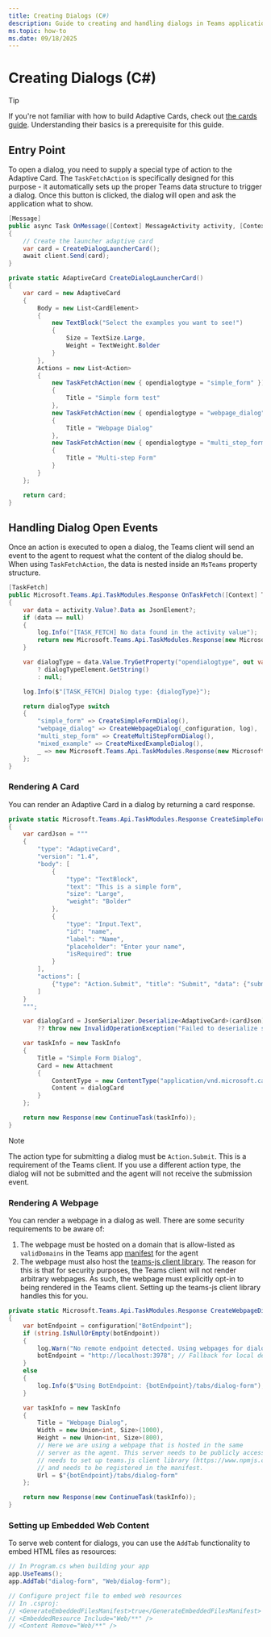 ```yaml
---
title: Creating Dialogs (C#)
description: Guide to creating and handling dialogs in Teams applications, covering dialog opening mechanisms, content rendering using Adaptive Cards or webpages, and security considerations for web content integration.
ms.topic: how-to
ms.date: 09/18/2025
---
```


# Creating Dialogs (C#)

> [!TIP]
> If you're not familiar with how to build Adaptive Cards, check out [the cards guide](../adaptive-cards/overview.md). Understanding their basics is a prerequisite for this guide.

## Entry Point

To open a dialog, you need to supply a special type of action to the Adaptive Card. The `TaskFetchAction` is specifically designed for this purpose - it automatically sets up the proper Teams data structure to trigger a dialog. Once this button is clicked, the dialog will open and ask the application what to show.

```csharp
[Message]
public async Task OnMessage([Context] MessageActivity activity, [Context] IContext.Client client, [Context] ILogger log)
{
    // Create the launcher adaptive card
    var card = CreateDialogLauncherCard();
    await client.Send(card);
}

private static AdaptiveCard CreateDialogLauncherCard()
{
    var card = new AdaptiveCard
    {
        Body = new List<CardElement>
        {
            new TextBlock("Select the examples you want to see!")
            {
                Size = TextSize.Large,
                Weight = TextWeight.Bolder
            }
        },
        Actions = new List<Action>
        {
            new TaskFetchAction(new { opendialogtype = "simple_form" })
            {
                Title = "Simple form test"
            },
            new TaskFetchAction(new { opendialogtype = "webpage_dialog" })
            {
                Title = "Webpage Dialog"
            },
            new TaskFetchAction(new { opendialogtype = "multi_step_form" })
            {
                Title = "Multi-step Form"
            }
        }
    };

    return card;
}
```

## Handling Dialog Open Events

Once an action is executed to open a dialog, the Teams client will send an event to the agent to request what the content of the dialog should be. When using `TaskFetchAction`, the data is nested inside an `MsTeams` property structure.

```csharp
[TaskFetch]
public Microsoft.Teams.Api.TaskModules.Response OnTaskFetch([Context] Tasks.FetchActivity activity, [Context] IContext.Client client, [Context] ILogger log)
{
    var data = activity.Value?.Data as JsonElement?;
    if (data == null)
    {
        log.Info("[TASK_FETCH] No data found in the activity value");
        return new Microsoft.Teams.Api.TaskModules.Response(new Microsoft.Teams.Api.TaskModules.MessageTask("No data found in the activity value"));
    }

    var dialogType = data.Value.TryGetProperty("opendialogtype", out var dialogTypeElement) && dialogTypeElement.ValueKind == JsonValueKind.String
        ? dialogTypeElement.GetString()
        : null;

    log.Info($"[TASK_FETCH] Dialog type: {dialogType}");

    return dialogType switch
    {
        "simple_form" => CreateSimpleFormDialog(),
        "webpage_dialog" => CreateWebpageDialog(_configuration, log),
        "multi_step_form" => CreateMultiStepFormDialog(),
        "mixed_example" => CreateMixedExampleDialog(),
        _ => new Microsoft.Teams.Api.TaskModules.Response(new Microsoft.Teams.Api.TaskModules.MessageTask("Unknown dialog type"))
    };
}
```

### Rendering A Card

You can render an Adaptive Card in a dialog by returning a card response.

```csharp
private static Microsoft.Teams.Api.TaskModules.Response CreateSimpleFormDialog()
{
    var cardJson = """
    {
        "type": "AdaptiveCard",
        "version": "1.4",
        "body": [
            {
                "type": "TextBlock", 
                "text": "This is a simple form", 
                "size": "Large", 
                "weight": "Bolder"
            },
            {
                "type": "Input.Text",
                "id": "name",
                "label": "Name",
                "placeholder": "Enter your name",
                "isRequired": true
            }
        ],
        "actions": [
            {"type": "Action.Submit", "title": "Submit", "data": {"submissiondialogtype": "simple_form"}}
        ]
    }
    """;

    var dialogCard = JsonSerializer.Deserialize<AdaptiveCard>(cardJson)
        ?? throw new InvalidOperationException("Failed to deserialize simple form card");

    var taskInfo = new TaskInfo
    {
        Title = "Simple Form Dialog",
        Card = new Attachment
        {
            ContentType = new ContentType("application/vnd.microsoft.card.adaptive"),
            Content = dialogCard
        }
    };

    return new Response(new ContinueTask(taskInfo));
}
```

> [!NOTE]
> The action type for submitting a dialog must be `Action.Submit`. This is a requirement of the Teams client. If you use a different action type, the dialog will not be submitted and the agent will not receive the submission event.

### Rendering A Webpage

You can render a webpage in a dialog as well. There are some security requirements to be aware of:

1. The webpage must be hosted on a domain that is allow-listed as `validDomains` in the Teams app [manifest](~/teams/deployment/manifest.md) for the agent
2. The webpage must also host the [teams-js client library](https://www.npmjs.com/package/@microsoft/teams-js). The reason for this is that for security purposes, the Teams client will not render arbitrary webpages. As such, the webpage must explicitly opt-in to being rendered in the Teams client. Setting up the teams-js client library handles this for you.

```csharp
private static Microsoft.Teams.Api.TaskModules.Response CreateWebpageDialog(IConfiguration configuration, ILogger log)
{
    var botEndpoint = configuration["BotEndpoint"];
    if (string.IsNullOrEmpty(botEndpoint))
    {
        log.Warn("No remote endpoint detected. Using webpages for dialog will not work as expected");
        botEndpoint = "http://localhost:3978"; // Fallback for local development
    }
    else
    {
        log.Info($"Using BotEndpoint: {botEndpoint}/tabs/dialog-form");
    }

    var taskInfo = new TaskInfo
    {
        Title = "Webpage Dialog",
        Width = new Union<int, Size>(1000),
        Height = new Union<int, Size>(800),
        // Here we are using a webpage that is hosted in the same
        // server as the agent. This server needs to be publicly accessible,
        // needs to set up teams.js client library (https://www.npmjs.com/package/@microsoft/teams-js)
        // and needs to be registered in the manifest.
        Url = $"{botEndpoint}/tabs/dialog-form"
    };

    return new Response(new ContinueTask(taskInfo));
}
```

### Setting up Embedded Web Content

To serve web content for dialogs, you can use the `AddTab` functionality to embed HTML files as resources:

```csharp
// In Program.cs when building your app 
app.UseTeams();
app.AddTab("dialog-form", "Web/dialog-form");

// Configure project file to embed web resources
// In .csproj:
// <GenerateEmbeddedFilesManifest>true</GenerateEmbeddedFilesManifest>
// <EmbeddedResource Include="Web/**" />
// <Content Remove="Web/**" />
```
